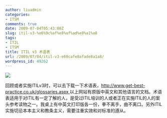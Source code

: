 ```yaml
---
author: liuadmin
categories:
- ITSM
comments: true
date: 2009-07-04T05:43:08Z
slug: itil-v3-%e6%9c%af%e8%af%ad%e8%a1%a8
tags:
- ITIL
- ITSM
title: ITIL v3 术语表
url: /2009/07/04/itil-v3-e69cafe8afade8a1a8/
wordpress_id: 49262
---
```


[![](http://www.best-management-practice.com/images/non_home_logo.gif)](http://www.best-management-practice.com/images/non_home_logo.gif)  
  
回顾或者实施ITILv3时，可以去下载一下术语表，[http://www.get-best-practice.co.uk/glossaries.aspx ](http://www.get-best-practice.co.uk/glossaries.aspx)以上网站有原版中英文和其他语言的文档。术语表适用于对ITIL有一定了解的人，是受过ITIL培训的人或者正在实施ITIL的人的案头参考读物之一。我桌上有中英文打印版各一份，拳不离手，曲不离口。另外ITIL实施切忌本本主义和教条主义，需要注重实效和对标准的遵从。
